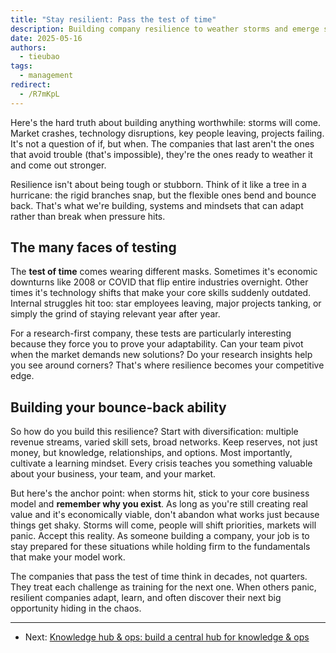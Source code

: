 ```yaml
---
title: "Stay resilient: Pass the test of time"
description: Building company resilience to weather storms and emerge stronger. Learn how to prepare for inevitable challenges and develop the mindset and systems needed to thrive through any crisis.
date: 2025-05-16
authors:
  - tieubao
tags:
  - management
redirect:
  - /R7mKpL
---
```


Here's the hard truth about building anything worthwhile: storms will come. Market crashes, technology disruptions, key people leaving, projects failing. It's not a question of if, but when. The companies that last aren't the ones that avoid trouble (that's impossible), they're the ones ready to weather it and come out stronger.

Resilience isn't about being tough or stubborn. Think of it like a tree in a hurricane: the rigid branches snap, but the flexible ones bend and bounce back. That's what we're building, systems and mindsets that can adapt rather than break when pressure hits.

## The many faces of testing

The **test of time** comes wearing different masks. Sometimes it's economic downturns like 2008 or COVID that flip entire industries overnight. Other times it's technology shifts that make your core skills suddenly outdated. Internal struggles hit too: star employees leaving, major projects tanking, or simply the grind of staying relevant year after year.

For a research-first company, these tests are particularly interesting because they force you to prove your adaptability. Can your team pivot when the market demands new solutions? Do your research insights help you see around corners? That's where resilience becomes your competitive edge.

## Building your bounce-back ability

So how do you build this resilience? Start with diversification: multiple revenue streams, varied skill sets, broad networks. Keep reserves, not just money, but knowledge, relationships, and options. Most importantly, cultivate a learning mindset. Every crisis teaches you something valuable about your business, your team, and your market.

But here's the anchor point: when storms hit, stick to your core business model and **remember why you exist**. As long as you're still creating real value and it's economically viable, don't abandon what works just because things get shaky. Storms will come, people will shift priorities, markets will panic. Accept this reality. As someone building a company, your job is to stay prepared for these situations while holding firm to the fundamentals that make your model work.

The companies that pass the test of time think in decades, not quarters. They treat each challenge as training for the next one. When others panic, resilient companies adapt, learn, and often discover their next big opportunity hiding in the chaos.

---

- Next: [Knowledge hub & ops: build a central hub for knowledge & ops](knowledge-hub.md)
